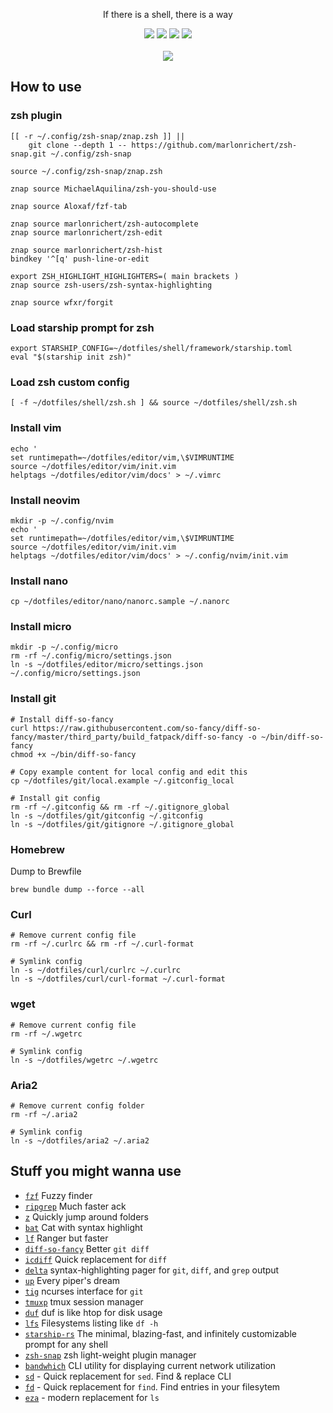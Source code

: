 <p align="center"> If there is a shell, there is a way</p>
<p align="center">
  <img src="https://img.shields.io/badge/Editor-neovim-brightgreen.svg" />
  <img src="https://img.shields.io/badge/Terminal-alacritty-orange.svg" />
  <img src="https://img.shields.io/badge/Shell-zsh-yellow.svg" />
  <img src="https://img.shields.io/badge/Font-SpaceMono-lightgrey.svg" />
  <br><br>
  <img src="https://i.imgur.com/pVGr7tX.png">
</p>

## How to use

### zsh plugin

```shell
[[ -r ~/.config/zsh-snap/znap.zsh ]] ||
    git clone --depth 1 -- https://github.com/marlonrichert/zsh-snap.git ~/.config/zsh-snap

source ~/.config/zsh-snap/znap.zsh

znap source MichaelAquilina/zsh-you-should-use

znap source Aloxaf/fzf-tab

znap source marlonrichert/zsh-autocomplete
znap source marlonrichert/zsh-edit

znap source marlonrichert/zsh-hist
bindkey '^[q' push-line-or-edit

export ZSH_HIGHLIGHT_HIGHLIGHTERS=( main brackets )
znap source zsh-users/zsh-syntax-highlighting

znap source wfxr/forgit
```

### Load starship prompt for zsh

```shell
export STARSHIP_CONFIG=~/dotfiles/shell/framework/starship.toml
eval "$(starship init zsh)"
```

### Load zsh custom config

```shell
[ -f ~/dotfiles/shell/zsh.sh ] && source ~/dotfiles/shell/zsh.sh
```

### Install vim

```shell
echo '
set runtimepath=~/dotfiles/editor/vim,\$VIMRUNTIME
source ~/dotfiles/editor/vim/init.vim
helptags ~/dotfiles/editor/vim/docs' > ~/.vimrc
```

### Install neovim

```shell
mkdir -p ~/.config/nvim
echo '
set runtimepath=~/dotfiles/editor/vim,\$VIMRUNTIME
source ~/dotfiles/editor/vim/init.vim
helptags ~/dotfiles/editor/vim/docs' > ~/.config/nvim/init.vim
```

### Install nano

```shell
cp ~/dotfiles/editor/nano/nanorc.sample ~/.nanorc
```

### Install micro

```shell
mkdir -p ~/.config/micro
rm -rf ~/.config/micro/settings.json
ln -s ~/dotfiles/editor/micro/settings.json ~/.config/micro/settings.json
```

### Install git

```shell
# Install diff-so-fancy
curl https://raw.githubusercontent.com/so-fancy/diff-so-fancy/master/third_party/build_fatpack/diff-so-fancy -o ~/bin/diff-so-fancy
chmod +x ~/bin/diff-so-fancy

# Copy example content for local config and edit this
cp ~/dotfiles/git/local.example ~/.gitconfig_local

# Install git config
rm -rf ~/.gitconfig && rm -rf ~/.gitignore_global
ln -s ~/dotfiles/git/gitconfig ~/.gitconfig
ln -s ~/dotfiles/git/gitignore ~/.gitignore_global
```

### Homebrew

Dump to Brewfile

```shell
brew bundle dump --force --all
```

### Curl

```shell
# Remove current config file
rm -rf ~/.curlrc && rm -rf ~/.curl-format

# Symlink config
ln -s ~/dotfiles/curl/curlrc ~/.curlrc
ln -s ~/dotfiles/curl/curl-format ~/.curl-format
```

### wget

```shell
# Remove current config file
rm -rf ~/.wgetrc

# Symlink config
ln -s ~/dotfiles/wgetrc ~/.wgetrc
```

### Aria2

```shell
# Remove current config folder
rm -rf ~/.aria2

# Symlink config
ln -s ~/dotfiles/aria2 ~/.aria2
```

## Stuff you might wanna use

- [`fzf`](https://github.com/junegunn/fzf) Fuzzy finder
- [`ripgrep`](https://github.com/BurntSushi/ripgrep) Much faster ack
- [`z`](https://github.com/rupa/z) Quickly jump around folders
- [`bat`](https://github.com/sharkdp/bat) Cat with syntax highlight
- [`lf`](https://github.com/gokcehan/lf) Ranger but faster
- [`diff-so-fancy`](https://github.com/so-fancy/diff-so-fancy) Better `git diff`
- [`icdiff`](https://github.com/jeffkaufman/icdiff) Quick replacement for `diff`
- [`delta`](https://github.com/dandavison/delta) syntax-highlighting pager for `git`, `diff`, and `grep` output
- [`up`](https://github.com/akavel/up) Every piper's dream
- [`tig`](https://github.com/jonas/tig) ncurses interface for `git`
- [`tmuxp`](https://github.com/tmux-python/tmuxp) tmux session manager
- [`duf`](https://github.com/muesli/duf) duf is like htop for disk usage
- [`lfs`](https://github.com/Canop/lfs) Filesystems listing like `df -h`
- [`starship-rs`](https://starship.rs/) The minimal, blazing-fast, and infinitely customizable prompt for any shell
- [`zsh-snap`](https://github.com/marlonrichert/zsh-snap) zsh light-weight plugin manager
- [`bandwhich`](https://github.com/imsnif/bandwhich) CLI utility for displaying current network utilization
- [`sd`](https://github.com/chmln/sd) - Quick replacement for `sed`. Find & replace CLI
- [`fd`](https://github.com/sharkdp/fd) - Quick replacement for `find`. Find entries in your filesytem
- [`eza`](https://github.com/eza-community/eza) - modern replacement for `ls`
